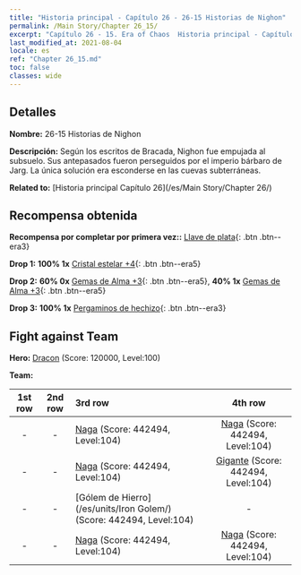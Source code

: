 ```yaml
---
title: "Historia principal - Capítulo 26 - 26-15 Historias de Nighon"
permalink: /Main Story/Chapter 26_15/
excerpt: "Capítulo 26 - 15. Era of Chaos  Historia principal - Capítulo 26_15. 26-15 Historias de Nighon"
last_modified_at: 2021-08-04
locale: es
ref: "Chapter 26_15.md"
toc: false
classes: wide
---
```


## Detalles

 **Nombre:** 26-15 Historias de Nighon

 **Descripción:** Según los escritos de Bracada, Nighon fue empujada al subsuelo. Sus antepasados fueron perseguidos por el imperio bárbaro de Jarg. La única solución era esconderse en las cuevas subterráneas.

 **Related to:** [Historia principal Capítulo 26](/es/Main Story/Chapter 26/)

## Recompensa obtenida

 **Recompensa por completar por primera vez::** [Llave de plata](/ItemsES/con_693/){: .btn .btn--era3}

 **Drop 1:** **100% 1x** [Cristal estelar +4](/ItemsES/mat_94/){: .btn .btn--era5}

 **Drop 2:** **60% 0x** [Gemas de Alma +3](/ItemsES/mat_86/){: .btn .btn--era5}, **40% 1x** [Gemas de Alma +3](/ItemsES/mat_86/){: .btn .btn--era5}

 **Drop 3:** **100% 1x** [Pergaminos de hechizo](/ItemsES/con_694/){: .btn .btn--era3}


## Fight against Team
 **Hero:** [Dracon](/es/heroes/Dracon/) (Score: 120000, Level:100)

 **Team:**


  | 1st row | 2nd row | 3rd row | 4th row |
  |:----:|:----:|:----|:----:|
  | - | - | [Naga](/es/units/Naga/) (Score: 442494, Level:104)  | [Naga](/es/units/Naga/) (Score: 442494, Level:104)  |
  | - | - | [Naga](/es/units/Naga/) (Score: 442494, Level:104)  | [Gigante](/es/units/Giant/) (Score: 442494, Level:104)  |
  | - | - | [Gólem de Hierro](/es/units/Iron Golem/) (Score: 442494, Level:104)  | - |
  | - | - | [Naga](/es/units/Naga/) (Score: 442494, Level:104)  | [Naga](/es/units/Naga/) (Score: 442494, Level:104)  |


